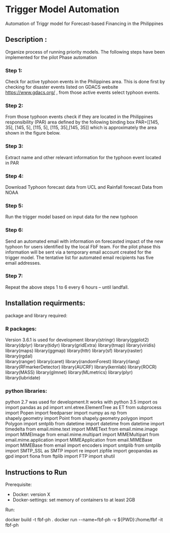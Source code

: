 # Trigger Model Automation 
Automation of Triggr model for Forecast-based Financing in the Philippines
## Description :
Organize process of running priority models.
The following steps have been implemented for the pilot Phase automation

### Step 1: 
Check for active typhoon events in the Philippines area. This is done first by checking  for disaster events  listed on GDACS website https://www.gdacs.org/ , from those active events select typhoon events.

### Step 2: 
From those typhoon events check if they are located in the Philippines responsibility (PAR) area defined by the following binding box PAR=[[145, 35], [145, 5], [115, 5], [115, 35],[145, 35]]  which is approximately the area shown in the figure below.
   
### Step 3: 
Extract name and other relevant information for the typhoon event located in PAR
### Step 4: 
Download Typhoon forecast data from UCL and Rainfall forecast Data from NOAA
### Step 5: 
Run the trigger model based on input data for the new typhoon 
### Step 6: 
Send an automated email with information on forecasted impact of the new typhoon for users identified by the local FbF team. For the pilot phase this information will be sent via a temporary email account created for the trigger model. The tentative list for automated email recipients has five email addresses. 
### Step 7: 
Repeat the above steps 1 to 6 every 6 hours – until landfall.

## Installation requirments:
package and library required:
### R packages:
Version 3.6.1 is used for development 
library(stringr)
library(ggplot2)
library(dplyr)
library(tidyr)
library(gridExtra)
library(tmap)
library(viridis)
library(maps)
library(ggmap)
library(httr)
library(sf)
library(raster)
library(rgdal)  
library(ranger)
library(caret)
library(randomForest)
library(rlang)
library(RFmarkerDetector)
library(AUCRF)
library(kernlab)
library(ROCR)
library(MASS)
library(glmnet)
library(MLmetrics)
library(plyr)
library(lubridate)

### python libraries:
python 2.7 was used for development.It works with python 3.5 
import os
import pandas as pd
import xml.etree.ElementTree as ET
from subprocess import Popen
import feedparser
import numpy as np
from shapely.geometry import Point
from shapely.geometry.polygon import Polygon
import smtplib
from datetime import datetime
from datetime import timedelta
from email.mime.text import MIMEText
from email.mime.image import MIMEImage
from email.mime.multipart import MIMEMultipart
from email.mime.application import MIMEApplication
from email.MIMEBase import MIMEBase
from email import encoders
import smtplib
from smtplib import SMTP_SSL as SMTP
import re
import zipfile
import geopandas as gpd
import fiona
from ftplib import FTP
import shutil


## Instructions to Run

Prerequisite: 
* Docker: version X
* Docker-settings: set memory of containers to at least 2GB

Run:

  docker build -t fbf-ph .
  docker run --name=fbf-ph -v ${PWD}:/home/fbf -it fbf-ph



